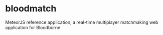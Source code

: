 # bloodmatch
MeteorJS reference application, a real-time multiplayer matchmaking web application for Bloodborne
